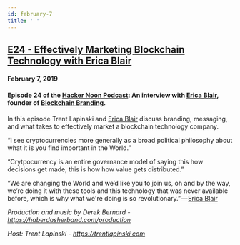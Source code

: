 ```yaml
---
id: february-7
title: ' '
---
```


<h2><a href="https://podcast.hackernoon.com/e/effectively-marketing-blockchain-technology-with-erica%c2%a0blair/">E24 - Effectively Marketing Blockchain Technology with Erica Blair</a></h2>
<h4>February 7, 2019</h4>

<h4><strong>Episode 24 of the <a href="https://podcast.hackernoon.com/">Hacker Noon Podcast</a>: An interview with <a href="https://medium.com/u/2fb013d46fd">Erica Blair</a>, founder of <a href="http://ericablair.io/">Blockchain Branding</a>.</strong></h4>

<p>
In this episode Trent Lapinski and <a href="https://medium.com/u/2fb013d46fd">Erica Blair</a> discuss branding, messaging, and what takes to effectively market a blockchain technology company.
</p>
“I see cryptocurrencies more generally as a broad political philosophy about what it is you find important in the World.”
<p>
“Crytpocurrency is an entire governance model of saying this how decisions get made, this is how how value gets distributed.”
</p>
“We are changing the World and we’d like you to join us, oh and by the way, we’re doing it with these tools and this technology that was never available before, which is why what we're doing is so revolutionary.” — <a href="https://medium.com/u/2fb013d46fd">Erica Blair</a>
<p>
<em>Production and music by Derek Bernard - <a href="https://haberdasherband.com/production">https://haberdasherband.com/production</a></em>
</p>
<em>Host: Trent Lapinski - <a href="https://www.youtube.com/redirect?q=https%3A%2F%2Ftrentlapinski.com&event=video_description&v=qKq-hi-AoH8&redir_token=yl-d2oX1VrQZk4haKt1ozUL9Q8l8MTU1MjUwNjc2OUAxNTUyNDIwMzY5">https://trentlapinski.com</a></em>